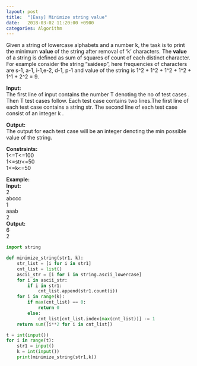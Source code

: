 ```yaml
---
layout: post
title:  "[Easy] Minimize string value"
date:   2018-03-02 11:20:00 +0900
categories: Algorithm
---
```


Given a string of lowercase alphabets and a number k, the task is to print the minimum **value** of the string after removal of ‘k’ characters.  The **value** of a string is defined as sum of squares of count of each distinct character. For example consider the string “saideep”, here frequencies of characters are s-1, a-1, i-1,e-2, d-1, p-1 and value of the string is 1^2 + 1^2 + 1^2 + 1^2 + 1^1 + 2^2 = 9.

**Input:**  
The first line of input contains the number T denoting the no of test cases . Then T test cases follow. Each test case contains two lines.The first line of each test case contains a string str. The second line of each test case consist of an integer k .

**Output:**  
The output for each test case will be an integer denoting the min possible value of the string.

**Constraints:**  
1<=T<=100   
1<=str<=50  
1<=k<=50  

**Example:**  
**Input:**  
2  
abccc  
1  
aaab  
2  
**Output:**  
6  
2  

```python
import string

def minimize_string(str1, k):
    str_list = [i for i in str1]
    cnt_list = list()
    ascii_str = [i for i in string.ascii_lowercase]
    for i in ascii_str:
        if i in str1:
            cnt_list.append(str1.count(i))
    for i in range(k):
        if max(cnt_list) == 0:
            return 0
        else:
            cnt_list[cnt_list.index(max(cnt_list))] -= 1
    return sum([i**2 for i in cnt_list])

t = int(input())
for i in range(t):
    str1 = input()
    k = int(input())
    print(minimize_string(str1,k))
```